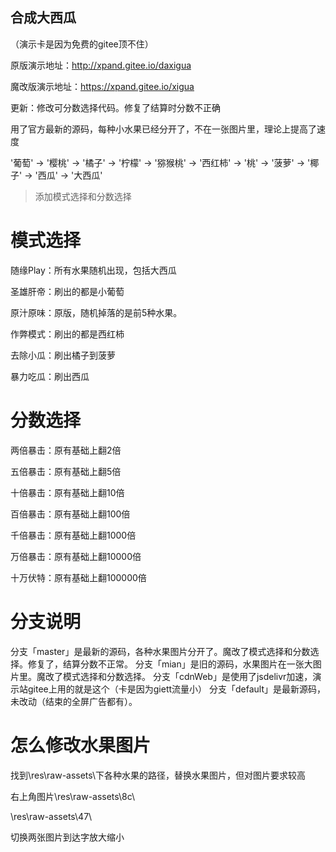 ## 合成大西瓜

（演示卡是因为免费的gitee顶不住）

原版演示地址：http://xpand.gitee.io/daxigua

魔改版演示地址：https://xpand.gitee.io/xigua



更新：修改可分数选择代码。修复了结算时分数不正确

用了官方最新的源码，每种小水果已经分开了，不在一张图片里，理论上提高了速度



'葡萄' -> '樱桃' -> '橘子' -> '柠檬' -> '猕猴桃' -> '西红柿' -> '桃' -> '菠萝' -> '椰子' -> '西瓜' -> '大西瓜'

> 添加模式选择和分数选择

# 模式选择

随缘Play：所有水果随机出现，包括大西瓜

圣雄肝帝：刷出的都是小葡萄

原汁原味：原版，随机掉落的是前5种水果。

作弊模式：刷出的都是西红柿

去除小瓜：刷出橘子到菠萝

暴力吃瓜：刷出西瓜

# 分数选择

两倍暴击：原有基础上翻2倍

五倍暴击：原有基础上翻5倍

十倍暴击：原有基础上翻10倍

百倍暴击：原有基础上翻100倍

千倍暴击：原有基础上翻1000倍

万倍暴击：原有基础上翻10000倍

十万伏特：原有基础上翻100000倍

# 分支说明
分支「master」是最新的源码，各种水果图片分开了。魔改了模式选择和分数选择。修复了，结算分数不正常。
分支「mian」是旧的源码，水果图片在一张大图片里。魔改了模式选择和分数选择。
分支「cdnWeb」是使用了jsdelivr加速，演示站gitee上用的就是这个（卡是因为giett流量小）
分支「default」是最新源码，未改动（结束的全屏广告都有）。

# 怎么修改水果图片

找到\res\raw-assets\下各种水果的路径，替换水果图片，但对图片要求较高

右上角图片\res\raw-assets\8c\

\res\raw-assets\47\

切换两张图片到达字放大缩小



